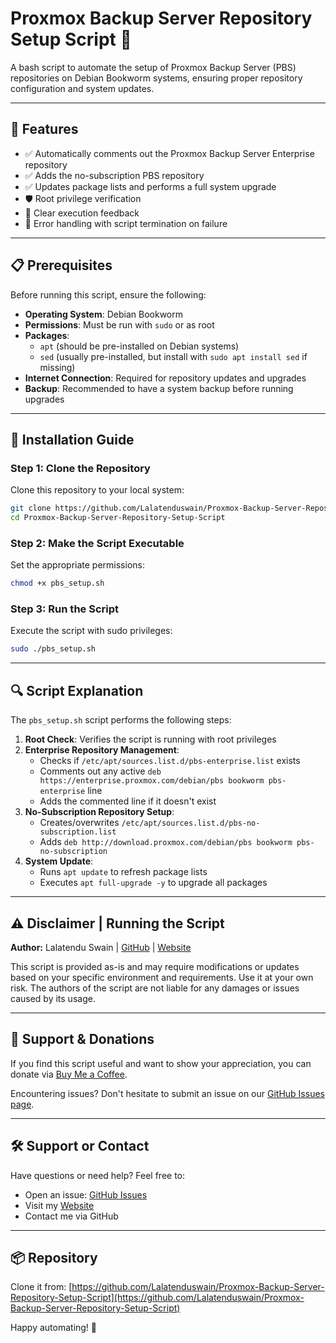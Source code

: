 # Proxmox Backup Server Repository Setup Script 🚀

A bash script to automate the setup of Proxmox Backup Server (PBS) repositories on Debian Bookworm systems, ensuring proper repository configuration and system updates.

---

## 📌 Features
- ✅ Automatically comments out the Proxmox Backup Server Enterprise repository
- ✅ Adds the no-subscription PBS repository
- ✅ Updates package lists and performs a full system upgrade
- 🛡️ Root privilege verification
- 📝 Clear execution feedback
- 🚫 Error handling with script termination on failure

---

## 📋 Prerequisites
Before running this script, ensure the following:

- **Operating System**: Debian Bookworm
- **Permissions**: Must be run with `sudo` or as root
- **Packages**: 
  - `apt` (should be pre-installed on Debian systems)
  - `sed` (usually pre-installed, but install with `sudo apt install sed` if missing)
- **Internet Connection**: Required for repository updates and upgrades
- **Backup**: Recommended to have a system backup before running upgrades

---

## 📖 Installation Guide

### Step 1: Clone the Repository
Clone this repository to your local system:

```bash
git clone https://github.com/Lalatenduswain/Proxmox-Backup-Server-Repository-Setup-Script
cd Proxmox-Backup-Server-Repository-Setup-Script
```

### Step 2: Make the Script Executable
Set the appropriate permissions:

```bash
chmod +x pbs_setup.sh
```

### Step 3: Run the Script
Execute the script with sudo privileges:

```bash
sudo ./pbs_setup.sh
```

---

## 🔍 Script Explanation
The `pbs_setup.sh` script performs the following steps:

1. **Root Check**: Verifies the script is running with root privileges
2. **Enterprise Repository Management**:
   - Checks if `/etc/apt/sources.list.d/pbs-enterprise.list` exists
   - Comments out any active `deb https://enterprise.proxmox.com/debian/pbs bookworm pbs-enterprise` line
   - Adds the commented line if it doesn't exist
3. **No-Subscription Repository Setup**:
   - Creates/overwrites `/etc/apt/sources.list.d/pbs-no-subscription.list`
   - Adds `deb http://download.proxmox.com/debian/pbs bookworm pbs-no-subscription`
4. **System Update**:
   - Runs `apt update` to refresh package lists
   - Executes `apt full-upgrade -y` to upgrade all packages

---

## ⚠️ Disclaimer | Running the Script

**Author:** Lalatendu Swain | [GitHub](https://github.com/Lalatenduswain) | [Website](https://blog.lalatendu.info/)

This script is provided as-is and may require modifications or updates based on your specific environment and requirements. Use it at your own risk. The authors of the script are not liable for any damages or issues caused by its usage.

---

## 💖 Support & Donations

If you find this script useful and want to show your appreciation, you can donate via [Buy Me a Coffee](https://www.buymeacoffee.com/lalatendu.swain).

Encountering issues? Don't hesitate to submit an issue on our [GitHub Issues page](https://github.com/Lalatenduswain/Proxmox-Backup-Server-Repository-Setup-Script/issues).

---

## 🛠️ Support or Contact
Have questions or need help? Feel free to:
- Open an issue: [GitHub Issues](https://github.com/Lalatenduswain/Proxmox-Backup-Server-Repository-Setup-Script/issues)
- Visit my [Website](https://blog.lalatendu.info/)
- Contact me via GitHub

---

## 📦 Repository
Clone it from: [https://github.com/Lalatenduswain/Proxmox-Backup-Server-Repository-Setup-Script](https://github.com/Lalatenduswain/Proxmox-Backup-Server-Repository-Setup-Script)

Happy automating! 🎉
```
